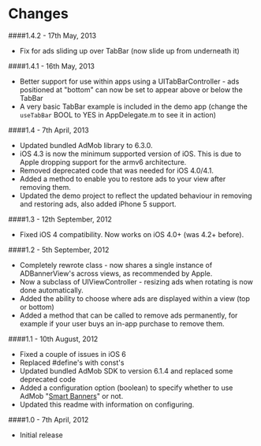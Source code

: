 # Changes

####1.4.2 - 17th May, 2013
* Fix for ads sliding up over TabBar (now slide up from underneath it)
 
####1.4.1 - 16th May, 2013
* Better support for use within apps using a UITabBarController - ads positioned at "bottom" can now be set to appear above or below the TabBar
 * A very basic TabBar example is included in the demo app (change the `useTabBar` BOOL to YES in AppDelegate.m to see it in action)

####1.4 - 7th April, 2013
* Updated bundled AdMob library to 6.3.0.
* iOS 4.3 is now the minimum supported version of iOS. This is due to Apple dropping support for the armv6 architecture.
* Removed deprecated code that was needed for iOS 4.0/4.1.
* Added a method to enable you to restore ads to your view after removing them.
* Updated the demo project to reflect the updated behaviour in removing and restoring ads, also added iPhone 5 support.

####1.3 - 12th September, 2012
* Fixed iOS 4 compatibility. Now works on iOS 4.0+ (was 4.2+ before).

####1.2 - 5th September, 2012
* Completely rewrote class - now shares a single instance of ADBannerView's across views, as recommended by Apple.
* Now a subclass of UIViewController - resizing ads when rotating is now done automatically.
* Added the ability to choose where ads are displayed within a view (top or bottom)
* Added a method that can be called to remove ads permanently, for example if your user buys an in-app purchase to remove them. 

####1.1 - 10th August, 2012
* Fixed a couple of issues in iOS 6
* Replaced #define's with const's
* Updated bundled AdMob SDK to version 6.1.4 and replaced some deprecated code
* Added a configuration option (boolean) to specify whether to use AdMob "[Smart Banners](https://developers.google.com/mobile-ads-sdk/docs/admob/smart-banners)" or not.
* Updated this readme with information on configuring.

####1.0 - 7th April, 2012
* Initial release